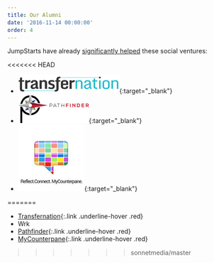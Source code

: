```yaml
---
title: Our Alumni
date: '2016-11-14 00:00:00'
order: 4
---
```

JumpStarts have already <u><span style="letter-spacing: 0.01em;">significantly</span><span style="letter-spacing: 0.01em;"> helped</span></u> <span style="letter-spacing: 0.01em;">these social ventures:</span>

<<<<<<< HEAD

<div class="mt4">

*   [<img src="/uploads/transfernation-logo-3.png">](http://transfernation.org/){:target="_blank"} 
*   [<img src="/uploads/pathfinder-logo.png">](https://www.pathfinder.vet/){:target="_blank"} 
*   [<img src="/uploads/mcp-logo-4.jpg">](http://www.mycounterpane.com/){:target="_blank"} 

</div>

=======

*   [Transfernation](http://transfernation.org/){:.link .underline-hover .red}
*   Wrk
*   [Pathfinder](https://www.pathfinder.vet/){:.link .underline-hover .red}
*   [MyCounterpane](http://www.mycounterpane.com/){:.link .underline-hover .red}

>>>>>>> sonnetmedia/master